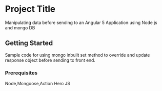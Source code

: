 # Project Title

Manipulating data before sending to an Angular 5 Application using Node js and mongo DB

## Getting Started

Sample code for using mongo inbuilt set method to override and update response object before sending to front end.

### Prerequisites

Node,Mongoose,Action Hero JS

```
